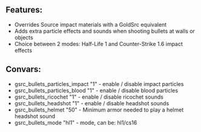 
## Features:
- Overrides Source impact materials with a GoldSrc equivalent
- Adds extra particle effects and sounds when shooting bullets at walls or objects
- Choice between 2 modes: Half-Life 1 and Counter-Strike 1.6 impact effects

## Convars:
- gsrc_bullets_particles_impact "1" - enable / disable impact particles
- gsrc_bullets_particles_blood "1" - enable / disable blood particles
- gsrc_bullets_ricochet "1" - enable / disable ricochet sounds
- gsrc_bullets_headshot "1" - enable / disable headshot sounds
- gsrc_bullets_helmet "50" - Minimum armor needed to play a helmet headshot sound
- gsrc_bullets_mode "hl1" - mode, can be: hl1/cs16
